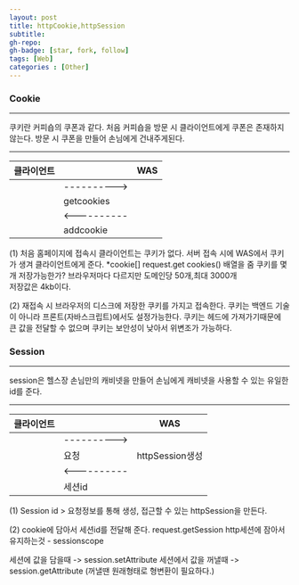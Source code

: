 ```yaml
---
layout: post
title: httpCookie,httpSession
subtitle: 
gh-repo: 
gh-badge: [star, fork, follow]
tags: [Web]
categories : [Other]
---
```


### Cookie
---
쿠키란 커피숍의 쿠폰과 같다.
처음 커피숍을 방문 시 클라이언트에게 쿠폰은 존재하지않는다.
방문 시 쿠폰을 만들어 손님에게 건내주게된다.

---

| 클라이언트    | | WAS   | 
| ---------- | :--------- | :----------: | 
|            |  ----------> |             |
|            |  getcookies |             |
|            |  <---------- |            |
|            |  addcookie |              |


(1) 처음 홈페이지에 접속시 클라이언트는 쿠키가 없다.
    서버 접속 시에 WAS에서 쿠키가 생겨 클라이언트에게 준다.
    *cookie[] request.get cookies() 배열을 줌
    쿠키를 몇개 저장가능한가? 
    브라우저마다 다르지만 도메인당 50개,최대 3000개  
    저장값은 4kb이다.

(2) 재접속 시 브라우저의 디스크에 저장한 쿠키를 가지고 접속한다.
 쿠키는 백엔드 기술이 아니라 프론트(자바스크립트)에서도 설정가능한다.
 쿠키는 헤드에 가져가기때문에 큰 값을 전달할 수 없으며 쿠키는 보안성이 낮아서 위변조가 가능하다. 


### Session
---
session은 헬스장
손님만의 캐비넷을 만들어 손님에게 캐비넷을 사용할 수 있는 유일한 id를 준다.

---

 | 클라이언트    |                | WAS   | 
| ---------- | :--------- | :----------: | 
|            |  ----------> |             |
|            |  요청 |       httpSession생성 |
|            |  <---------- |            |
|            |  세션id |              |

(1) Session id > 요청정보를 통해 생성, 접근할 수 있는 httpSession을 만든다.


(2) cookie에 담아서 세션id를 전달해 준다.
    request.getSession
http세션에 잠아서 유지하는것 - sessionscope

세션에 값을 담을때 -> session.setAttribute
세션에서 값을 꺼낼때 -> session.getAttribute (꺼낼땐 원래형태로 형변환이 필요하다.)


